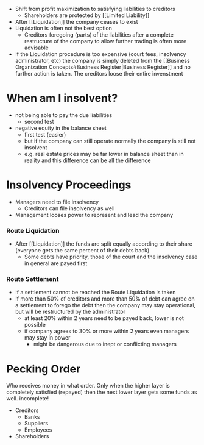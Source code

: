 - Shift from profit maximization to satisfying liabilities to creditors
	- Shareholders are protected by [[Limited Liability]]
- After [[Liquidation]] the company ceases to exist
- Liquidation is often not the best option
	- Creditors foregoing (parts) of the liabilities after a complete restructure of the company to allow further trading is often more advisable
- If the Liquidation procedure is too expensive (court fees, insolvency administrator, etc) the company is simply deleted from the [[Business Organization Concepts#Business Register|Business Register]] and no further action is taken. The creditors loose their entire invenstment
 
# When am I insolvent?
- not being able to pay the due liabilities
	- second test
- negative equity in the balance sheet
	- first test (easier)
	- but if the company can still operate normally the company is still not insolvent
	- e.g. real estate prices may be far lower in balance sheet than in reality and this difference can be all the difference

# Insolvency Proceedings
- Managers need to file insolvency
	- Creditors can file insolvency as well
- Management looses power to represent and lead the company
### Route Liquidation
- After [[Liquidation]] the funds are split equally according to their share (everyone gets the same percent of their debts back)
	- Some debts have priority, those of the court and the insolvency case in general are payed first
### Route Settlement
- If a settlement cannot be reached the Route Liquidation is taken
- If more than 50% of creditors and more than 50% of debt can agree on a settlement to forego the debt then the company may stay operational, but will be restructured by the administrator
	- at least 20% within 2 years need to be payed back, lower is not possible
	- if company agrees to 30% or more within 2 years even managers may stay in power
		- might be dangerous due to inept or conflicting managers
# Pecking Order
Who receives money in what order. Only when the higher layer is completely satisfied (repayed) then the next lower layer gets some funds as well. 
incomplete!

- Creditors
	- Banks
	- Suppliers
	- Employees
- Shareholders